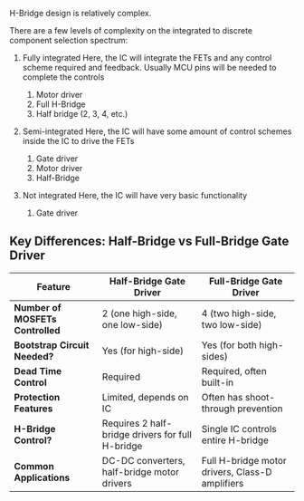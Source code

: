 H-Bridge design is relatively complex.

There are a few levels of complexity on the integrated to discrete component selection spectrum:

1. Fully integrated
Here, the IC will integrate the FETs and any control scheme required and feedback. Usually MCU pins will be needed to complete the controls
	1. Motor driver
	2. Full H-Bridge
	3. Half bridge (2, 3, 4, etc.)

2. Semi-integrated
Here, the IC will have some amount of control schemes inside the IC to drive the FETs
	1. Gate driver
	2. Motor driver
	3. Half-Bridge

3. Not integrated
Here, the IC will have very basic functionality
	1. Gate driver

## Key Differences: Half-Bridge vs Full-Bridge Gate Driver

| Feature                     | Half-Bridge Gate Driver        | Full-Bridge Gate Driver      |
|-----------------------------|--------------------------------|------------------------------|
| **Number of MOSFETs Controlled** | 2 (one high-side, one low-side) | 4 (two high-side, two low-side) |
| **Bootstrap Circuit Needed?**  | Yes (for high-side)         | Yes (for both high-sides)    |
| **Dead Time Control**        | Required                     | Required, often built-in     |
| **Protection Features**      | Limited, depends on IC       | Often has shoot-through prevention |
| **H-Bridge Control?**        | Requires 2 half-bridge drivers for full H-bridge | Single IC controls entire H-bridge |
| **Common Applications**      | DC-DC converters, half-bridge motor drivers | Full H-bridge motor drivers, Class-D amplifiers |

